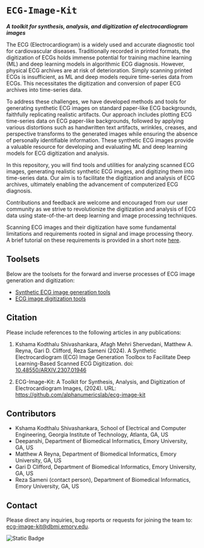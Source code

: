 # `ECG-Image-Kit`
***A toolkit for synthesis, analysis, and digitization of electrocardiogram images***

The ECG (Electrocardiogram) is a widely used and accurate diagnostic tool for cardiovascular diseases. Traditionally recorded in printed formats, the digitization of ECGs holds immense potential for training machine learning (ML) and deep learning models in algorithmic ECG diagnosis. However, physical ECG archives are at risk of deterioration. Simply scanning printed ECGs is insufficient, as ML and deep models require time-series data from ECGs. This necessitates the digitization and conversion of paper ECG archives into time-series data.

To address these challenges, we have developed methods and tools for generating synthetic ECG images on standard paper-like ECG backgrounds, faithfully replicating realistic artifacts. Our approach includes plotting ECG time-series data on ECG paper-like backgrounds, followed by applying various distortions such as handwritten text artifacts, wrinkles, creases, and perspective transforms to the generated images while ensuring the absence of personally identifiable information. These synthetic ECG images provide a valuable resource for developing and evaluating ML and deep learning models for ECG digitization and analysis.

In this repository, you will find tools and utilities for analyzing scanned ECG images, generating realistic synthetic ECG images, and digitizing them into time-series data. Our aim is to facilitate the digitization and analysis of ECG archives, ultimately enabling the advancement of computerized ECG diagnosis.

Contributions and feedback are welcome and encouraged from our user community as we strive to revolutionize the digitization and analysis of ECG data using state-of-the-art deep learning and image processing techniques.

Scanning ECG images and their digitization have some fundamental limitations and requirements rooted in signal and image processing theory. A brief tutorial on these requirements is provided in a short note [here](./codes/ecg-image-generator/documentation/ECG_IMAGE_RESOLUTION.md).

## Toolsets
Below are the toolsets for the forward and inverse processes of ECG image generation and digitization:
* [Synthetic ECG image generation tools](codes/ecg-image-generator/)
* [ECG image digitization tools](codes/ecg-image-digitizer/)

## Citation
Please include references to the following articles in any publications:

1. Kshama Kodthalu Shivashankara, Afagh Mehri Shervedani, Matthew A. Reyna, Gari D. Clifford, Reza Sameni (2024). A Synthetic Electrocardiogram (ECG) Image Generation Toolbox to Facilitate Deep Learning-Based Scanned ECG Digitization. doi: [10.48550/ARXIV.2307.01946](https://doi.org/10.48550/ARXIV.2307.01946)

2. ECG-Image-Kit: A Toolkit for Synthesis, Analysis, and Digitization of Electrocardiogram Images, (2024). URL: https://github.com/alphanumericslab/ecg-image-kit

## Contributors
- Kshama Kodthalu Shivashankara, School of Electrical and Computer Engineering, Georgia Institute of Technology, Atlanta, GA, US
- Deepanshi, Department of Biomedical Informatics, Emory University, GA, US
- Matthew A Reyna, Department of Biomedical Informatics, Emory University, GA, US
- Gari D Clifford, Department of Biomedical Informatics, Emory University, GA, US
- Reza Sameni (contact person), Department of Biomedical Informatics, Emory University, GA, US

## Contact
Please direct any inquiries, bug reports or requests for joining the team to: [ecg-image-kit@dbmi.emory.edu](ecg-image-kit@dbmi.emory.edu).

![Static Badge](https://img.shields.io/badge/ecg_image-kit-blue)



